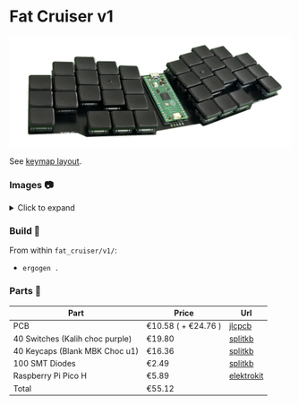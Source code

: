 # Fat Cruiser v1

<div align="center">

![Logo](./images/fat_cruiser_v1.png)

</div>

See [keymap layout](./qmk/readme.md).

### Images :camera:

<details>
  <summary>Click to expand</summary>
  <div align="center">
    <img src="./images/fat_cruiser_v1_front.png" />
    <img src="./images/fat_cruiser_v1_back.png" />
    <img src="./images/kicad.jpg" />
  </div>
<div align="center">
</details>

### Build :hammer:

From within `fat_cruiser/v1/`:

- `ergogen .`

### Parts :nut_and_bolt:

| Part                                                    | Price                  | Url                                                                                                                        |
|----------------                                         | ---------------        | ---------------                                                                                                            |
| PCB                                                     | €10.58 ( + €24.76 )    | [jlcpcb](https://jlcpcb.com/)                                                                                              |
| 40 Switches (Kalih choc purple)                         | €19.80                 | [splitkb](https://splitkb.com/products/kailh-low-profile-choc-switches?variant=47265452458331)                             |
| 40 Keycaps (Blank MBK Choc u1)                          | €16.36                 | [splitkb](https://splitkb.com/products/blank-mbk-choc-low-profile-keycaps?variant=31811491987533)                          |
| 100 SMT Diodes                                          | €2.49                  | [splitkb](https://splitkb.com/products/smd-diodes?variant=42283984027907)                                                  |
| Raspberry Pi Pico H                                     | €5.89                  | [elektrokit](https://www.electrokit.com/en/raspberry-pi-pico-h)                                                            |
| Total                                                   | €55.12                 |                                                                                                                            |
